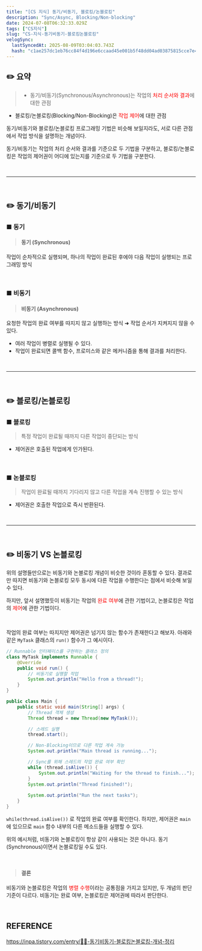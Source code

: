 ```yaml
---
title: "[CS 지식] 동기/비동기, 블로킹/논블로킹"
description: "Sync/Async, Blocking/Non-blocking"
date: 2024-07-08T06:32:33.029Z
tags: ["CS지식"]
slug: "CS-지식-동기비동기-블로킹논블로킹"
velogSync:
  lastSyncedAt: 2025-08-09T03:04:03.743Z
  hash: "c1ae257dc1eb76cc84f4d196e6ccaad45e001b5f48dd04ad03875815cce7e452"
---
```


## ✏️ 요약
>- 동기/비동기(Synchronous/Asynchronous)는 작업의 <span style = "color:red">처리 순서와 결과</span>에 대한 관점
- 블로킹/논블로킹(Blocking/Non-Blocking)은 <span style = "color:red">작업 제어</span>에 대한 관점

동기/비동기와 블로킹/논블로킹 프로그래밍 기법은 비슷해 보일지라도, 서로 다른 관점에서 작업 방식을 설명하는 개념이다.

동기/비동기는 작업의 처리 순서와 결과를 기준으로 두 기법을 구분하고, 블로킹/논블로킹은 작업의 제어권이 어디에 있는지를 기준으로 두 기법을 구분한다.

<br>

---

<br>

## ✏️ 동기/비동기
### ■ 동기
> #### 동기 (Synchronous)
작업이 순차적으로 실행되며, 하나의 작업이 완료된 후에야 다음 작업이 실행되는 프로그래밍 방식

<br>

### ■ 비동기
> #### 비동기 (Asynchronous)
요청한 작업의 완료 여부를 따지지 않고 실행하는 방식
➜ 작업 순서가 지켜지지 않을 수 있다.

- 여러 작업이 병렬로 실행될 수 있다.
- 작업이 완료되면 콜백 함수, 프로미스와 같은 메커니즘을 통해 결과를 처리한다.

<br>

---

<br>

## ✏️ 블로킹/논블로킹

### ■ 블로킹
> 특정 작업이 완료될 때까지 다른 작업이 중단되는 방식
- 제어권은 호출된 작업에게 인가된다.


<br>

### ■ 논블로킹
> 작업이 완료될 때까지 기다리지 않고 다른 작업을 계속 진행할 수 있는 방식
- 제어권은 호출한 작업으로 즉시 반환된다.


<br>

---

<br>

## ✏️ 비동기 VS 논블로킹
위의 설명들만으로는 비동기와 논블로킹 개념이 비슷한 것이라 혼동할 수 있다.
결과로만 따지면 비동기와 논블로킹 모두 동시에 다른 작업을 수행한다는 점에서 비슷해 보일 수 있다.

하지만, 앞서 설명했듯이 비동기는 작업의 <span style = "color:red">완료 여부</span>에 관한 기법이고, 논블로킹은 작업의<span style = "color:red"> 제어</span>에 관한 기법이다. 

<br>

작업의 완료 여부는 따지지만 제어권은 넘기지 않는 함수가 존재한다고 해보자. 
아래와 같은 ```MyTask```  클래스의 ```run()``` 함수가 그 예시이다.
```java
// Runnable 인터페이스를 구현하는 클래스 정의
class MyTask implements Runnable {
    @Override
    public void run() {
        // 비동기로 실행할 작업
        System.out.println("Hello from a thread!");
    }
}

public class Main {
    public static void main(String[] args) {
        // Thread 객체 생성
        Thread thread = new Thread(new MyTask());

        // 스레드 실행
        thread.start();

        // Non-Blocking이므로 다른 작업 계속 가능
        System.out.println("Main thread is running...");

        // Sync를 위해 스레드의 작업 완료 여부 확인
        while (thread.isAlive()) {
            System.out.println("Waiting for the thread to finish...");
        }
        System.out.println("Thread finished!");
        
        System.out.println("Run the next tasks");
    }
}
```
```while(thread.isAlive())``` 로 작업의 완료 여부를 확인한다.
하지만, 제어권은 ```main``` 에 있으므로 ```main``` 함수 내부의 다른 메소드들을 실행할 수 있다.

위의 예시처럼, 비동기와 논블로킹이 항상 같이 사용되는 것은 아니다.
동기(Synchronous)이면서 논블로킹일 수도 있다.

<br>


> #### 결론
비동기와 논블로킹은 작업의 <span style = "color:red">병렬 수행</span>이라는 공통점을 가지고 있지만, 두 개념의 판단 기준이 다르다. 비동기는 완료 여부, 논블로킹은 제어권에 따라서 판단한다.

<br>

## REFERENCE
https://inpa.tistory.com/entry/👩‍💻-동기비동기-블로킹논블로킹-개념-정리 
